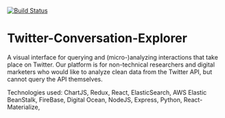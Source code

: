 [![Build Status](https://travis-ci.org/TwiceUsed-Spiralizer/Twitter-Conversation-Explorer.svg?branch=master)](https://travis-ci.org/TwiceUsed-Spiralizer/Twitter-Conversation-Explorer)

# Twitter-Conversation-Explorer

A visual interface for querying and (micro-)analyzing interactions that take place on Twitter. Our platform is for non-technical researchers and digital marketers who would like to analyze clean data from the Twitter API, but cannot query the API themselves. 

Technologies used:
ChartJS, Redux, React, ElasticSearch, AWS Elastic BeanStalk, FireBase, Digital Ocean, NodeJS, Express, Python, React-Materialize, 
